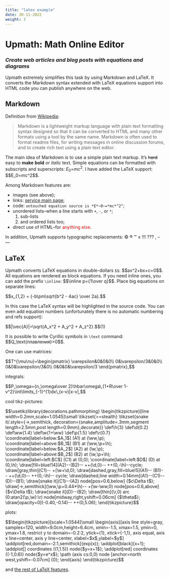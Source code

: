 ```yaml
---
title: "latex example"
date: 30-11-2022
weight: 3
---
```





<script src="https://i.upmath.me/latex.js"></script>
<h1>Upmath: Math Online Editor</h1>
<h3><em>Create web articles and blog posts with equations and diagrams</em></h3>
<p>Upmath extremely simplifies this task by using Markdown and LaTeX. It converts the Markdown syntax extended with LaTeX equations support into HTML code you can publish anywhere on the web.</p>

<h2>Markdown</h2>
<p>Definition from <a href="https://en.wikipedia.org/wiki/Markdown">Wikipedia</a>:</p>
<blockquote>
<p>Markdown is a lightweight markup language with plain text formatting syntax designed so that it can be converted to HTML and many other formats using a tool by the same name. Markdown is often used to format readme files, for writing messages in online discussion forums, and to create rich text using a plain text editor.</p>
</blockquote>
<p>The main idea of Markdown is to use a simple plain text markup. It’s <s>hard</s> easy to <strong>make</strong> <strong>bold</strong> <em>or</em> <em>italic</em> text. Simple equations can be formatted with subscripts and superscripts: <em>E</em><sub>0</sub>=<em>mc</em><sup>2</sup>. I have added the LaTeX support: $$E_0=mc^2$$.</p>
<p>Among Markdown features are:</p>
<ul>
<li>images (see above);</li>
<li>links: <a href="/" title="link title">service main page</a>;</li>
<li>code: <code>untouched equation source is *E*~0~=*mc*^2^</code>;</li>
<li>unordered lists–when a line starts with <code>+</code>, <code>-</code>, or <code>*</code>;
<ol>
<li>sub-lists</li>
<li>and ordered lists too;</li>
</ol>
</li>
<li>direct use <nobr>of HTML</nobr>–for <span style="color: red">anything else</span>.</li>
</ul>
<p>In addition, Upmath supports typographic replacements: © ® ™ ± !!! ??? ,  – —</p>
<h2>LaTeX</h2>
<p>Upmath converts LaTeX equations in double-dollars <code>$$</code>: $$ax^2+bx+c=0$$. All equations are rendered as block equations. If you need inline ones, you can add the prefix <code>\inline</code>: $$\inline p={1\over q}$$. Place big equations on separate lines:</p>
<p>$$x_{1,2} = {-b\pm\sqrt{b^2 - 4ac} \over 2a}.$$</p>
<p>In this case the LaTeX syntax will be highlighted in the source code. You can even add equation numbers (unfortunately there is no automatic numbering and refs support):</p>
<p>$$|\vec{A}|=\sqrt{A_x^2 + A_y^2 + A_z^2}.$$(1)</p>
<p>It is possible to write Cyrillic symbols in <code>\text</code> command: $$Q_\text{плавления}&gt;0$$.</p>
<p>One can use matrices:</p>
<p>$$T^{\mu\nu}=\begin{pmatrix}
\varepsilon&amp;0&amp;0&amp;0\\
0&amp;\varepsilon/3&amp;0&amp;0\\
0&amp;0&amp;\varepsilon/3&amp;0\\
0&amp;0&amp;0&amp;\varepsilon/3
\end{pmatrix},$$</p>
<p>integrals:</p>
<p>$$P_\omega={n_\omega\over 2}\hbar\omega\,{1+R\over 1-v^2}\int\limits_{-1}^{1}dx\,(x-v)|x-v|,$$</p>
<p>cool tikz-pictures:</p>
<p>$$\usetikzlibrary{decorations.pathmorphing}
\begin{tikzpicture}[line width=0.2mm,scale=1.0545]\small
\tikzset{&gt;=stealth}
\tikzset{snake it/.style={-&gt;,semithick,
decoration={snake,amplitude=.3mm,segment length=2.5mm,post length=0.9mm},decorate}}
\def\h{3}
\def\d{0.2}
\def\ww{1.4}
\def\w{1+\ww}
\def\p{1.5}
\def\r{0.7}
\coordinate[label=below:$A_1$] (A1) at (\ww,\p);
\coordinate[label=above:$B_1$] (B1) at (\ww,\p+\h);
\coordinate[label=below:$A_2$] (A2) at (\w,\p);
\coordinate[label=above:$B_2$] (B2) at (\w,\p+\h);
\coordinate[label=left:$C$] (C1) at (0,0);
\coordinate[label=left:$D$] (D) at (0,\h);
\draw[fill=blue!14](A2)--(B2)-- ++(\d,0)-- ++(0,-\h)--cycle;
\draw[gray,thin](C1)-- +(\w+\d,0);
\draw[dashed,gray,fill=blue!5](A1)-- (B1)-- ++(\d,0)-- ++(0,-\h)-- cycle;
\draw[dashed,line width=0.14mm](A1)--(C1)--(D)--(B1);
\draw[snake it](C1)--(A2) node[pos=0.6,below] {$c\Delta t$};
\draw[-&gt;,semithick](\ww,\p+0.44*\h)-- +(\w-\ww,0) node[pos=0.6,above] {$v\Delta t$};
\draw[snake it](D)--(B2);
\draw[thin](\r,0) arc (0:atan2(\p,\w):\r) node[midway,right,yshift=0.06cm] {$\theta$};
\draw[opacity=0](-0.40,-0.14)-- ++(0,5.06);
\end{tikzpicture}$$</p>
<p>plots:</p>
<p>$$\begin{tikzpicture}[scale=1.0544]\small
\begin{axis}[axis line style=gray,
	samples=120,
	width=9.0cm,height=6.4cm,
	xmin=-1.5, xmax=1.5,
	ymin=0, ymax=1.8,
	restrict y to domain=-0.2:2,
	ytick={1},
	xtick={-1,1},
	axis equal,
	axis x line=center,
	axis y line=center,
	xlabel=$x$,ylabel=$y$]
\addplot[red,domain=-2:1,semithick]{exp(x)};
\addplot[black]{x+1};
\addplot[] coordinates {(1,1.5)} node{$y=x+1$};
\addplot[red] coordinates {(-1,0.6)} node{$y=e^x$};
\path (axis cs:0,0) node [anchor=north west,yshift=-0.07cm] {0};
\end{axis}
\end{tikzpicture}$$</p>
<p>and <a href="https://en.wikibooks.org/wiki/LaTeX/Mathematics">the rest of LaTeX features</a>.</p>
